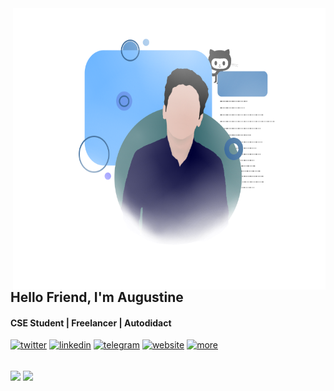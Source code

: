 <img align="right" src="https://github.com/AugustineAykara/augustineaykara/blob/master/illustration.png" width=500px height=450px/>

## Hello Friend, I'm Augustine
#### CSE Student | Freelancer | Autodidact

[<img src='https://image.flaticon.com/icons/svg/145/145812.svg' alt='twitter' height='35'>](https://www.twitter.com/augustineaykara/)  [<img src='https://image.flaticon.com/icons/svg/145/145807.svg' alt='linkedin' height='35'>](https://www.linkedin.com/in/augustineaykara/)  [<img src='https://image.flaticon.com/icons/svg/2111/2111646.svg' alt='telegram' height='35'>](https://t.me/augustineaykara)  [<img src='https://image.flaticon.com/icons/svg/841/841364.svg' alt='website' height='35'>](http://augustine.aykara4.com)  [<img src='https://image.flaticon.com/icons/svg/3039/3039377.svg' alt='more' height='35'>](https://augustineaykara.github.io/)

<br/>

<img align="center" src="https://github-readme-stats.vercel.app/api/top-langs/?username=augustineaykara&count_private=true&bg_color=F7F9F9" />
<img align="center" src="https://github-readme-stats.vercel.app/api?username=augustineaykara&count_private=true&show_icons=true&bg_color=F7F9F9" />

<!--
**AugustineAykara/augustineaykara** is a ✨ _special_ ✨ repository because its `README.md` (this file) appears on your GitHub profile.

Here are some ideas to get you started:

- 🔭 I’m currently working on ...
- 🌱 I’m currently learning ...
- 👯 I’m looking to collaborate on ...
- 🤔 I’m looking for help with ...
- 💬 Ask me about ...
- 📫 How to reach me: ...
- 😄 Pronouns: ...
- ⚡ Fun fact: ...
-->
